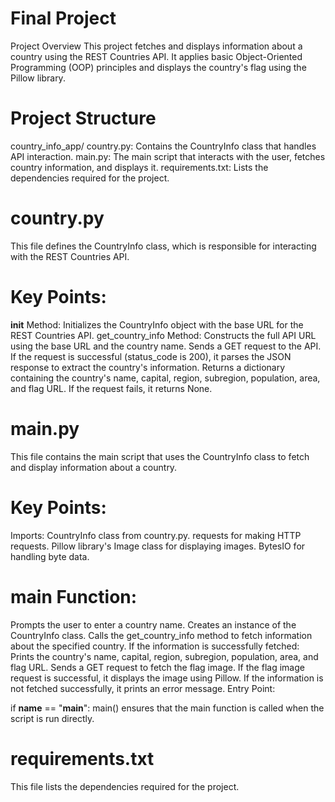 # Final Project 
Project Overview
This project fetches and displays information about a country using the REST Countries API. 
It applies basic Object-Oriented Programming (OOP) principles and displays the country's flag using the Pillow library.

# Project Structure
country_info_app/
country.py: Contains the CountryInfo class that handles API interaction.
main.py: The main script that interacts with the user, fetches country information, and displays it.
requirements.txt: Lists the dependencies required for the project.

# country.py
This file defines the CountryInfo class, which is responsible for interacting with the REST Countries API.

# Key Points:
__init__ Method: Initializes the CountryInfo object with the base URL for the REST Countries API.
get_country_info Method:
Constructs the full API URL using the base URL and the country name.
Sends a GET request to the API.
If the request is successful (status_code is 200), it parses the JSON response to extract the country's information.
Returns a dictionary containing the country's name, capital, region, subregion, population, area, and flag URL.
If the request fails, it returns None.

# main.py
This file contains the main script that uses the CountryInfo class to fetch and display information about a country.
# Key Points:
Imports:
CountryInfo class from country.py.
requests for making HTTP requests.
Pillow library's Image class for displaying images.
BytesIO for handling byte data.

# main Function:
Prompts the user to enter a country name.
Creates an instance of the CountryInfo class.
Calls the get_country_info method to fetch information about the specified country.
If the information is successfully fetched:
Prints the country's name, capital, region, subregion, population, area, and flag URL.
Sends a GET request to fetch the flag image.
If the flag image request is successful, it displays the image using Pillow.
If the information is not fetched successfully, it prints an error message.
Entry Point:

if __name__ == "__main__": main() ensures that the main function is called when the script is run directly.

# requirements.txt
This file lists the dependencies required for the project.